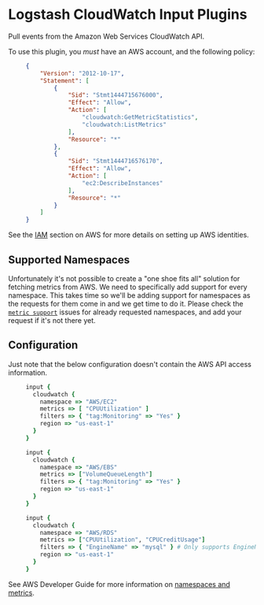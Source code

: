 # Logstash CloudWatch Input Plugins

Pull events from the Amazon Web Services CloudWatch API.

To use this plugin, you *must* have an AWS account, and the following policy:

```json
     {
         "Version": "2012-10-17",
         "Statement": [
             {
                 "Sid": "Stmt1444715676000",
                 "Effect": "Allow",
                 "Action": [
                     "cloudwatch:GetMetricStatistics",
                     "cloudwatch:ListMetrics"
                 ],
                 "Resource": "*"
             },
             {
                 "Sid": "Stmt1444716576170",
                 "Effect": "Allow",
                 "Action": [
                     "ec2:DescribeInstances"
                 ],
                 "Resource": "*"
             }
         ]
     }
```

See the [IAM][3] section on AWS for more details on setting up AWS identities.

## Supported Namespaces

Unfortunately it's not possible to create a "one shoe fits all" solution for fetching metrics from AWS. We need to specifically add support for every namespace. This takes time so we'll be adding support for namespaces as the requests for them come in and we get time to do it. Please check the [`metric support`][1] issues for already requested namespaces, and add your request if it's not there yet.

## Configuration

Just note that the below configuration doesn't contain the AWS API access information.
 
```ruby
     input {
       cloudwatch {
         namespace => "AWS/EC2"
         metrics => [ "CPUUtilization" ]
         filters => { "tag:Monitoring" => "Yes" }
         region => "us-east-1"
       }
     }

     input {
       cloudwatch {
         namespace => "AWS/EBS"
         metrics => ["VolumeQueueLength"]
         filters => { "tag:Monitoring" => "Yes" }
         region => "us-east-1"
       }
     }

     input {
       cloudwatch {
         namespace => "AWS/RDS"
         metrics => ["CPUUtilization", "CPUCreditUsage"]
         filters => { "EngineName" => "mysql" } # Only supports EngineName, DatabaseClass and DBInstanceIdentifier
         region => "us-east-1"
       }
     }
```

See AWS Developer Guide for more information on [namespaces and metrics][2].

[1]: https://github.com/logstash-plugins/logstash-input-cloudwatch/labels/metric%20support
[2]: http://docs.aws.amazon.com/AmazonCloudWatch/latest/DeveloperGuide/aws-namespaces.html
[3]: http://aws.amazon.com/iam/
